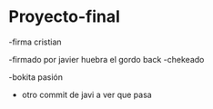 # Proyecto-final

-firma cristian

-firmado por javier huebra el gordo back -chekeado

-bokita pasión

- otro commit de javi a ver que pasa
